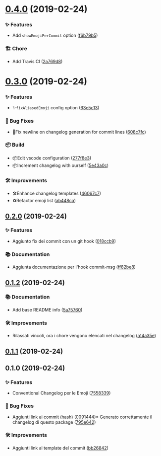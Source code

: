 # [0.4.0](https://github.com/favoloso/conventional-changelog-emoji/compare/v0.3.0...v0.4.0) (2019-02-24)


### ✨ Features

* Add `showEmojiPerCommit` option ([f6b79b5](https://github.com/favoloso/conventional-changelog-emoji/commit/f6b79b5))


### 🏗 Chore

* Add Travis CI ([2a769d8](https://github.com/favoloso/conventional-changelog-emoji/commit/2a769d8))


# [0.3.0](https://github.com/favoloso/conventional-changelog-emoji/compare/v0.2.0...v0.3.0) (2019-02-24)


### ✨ Features

* ✨`fixAliasedEmoji` config option ([63e5c13](https://github.com/favoloso/conventional-changelog-emoji/commit/63e5c13))


### 🐛 Bug Fixes

* 🐛Fix newline on changelog generation for commit lines ([608c7fc](https://github.com/favoloso/conventional-changelog-emoji/commit/608c7fc))


### 📦 Build

* 📦Edit vscode configuration ([277f8e3](https://github.com/favoloso/conventional-changelog-emoji/commit/277f8e3))
* 📦Increment changelog with ourself ([5e43a0c](https://github.com/favoloso/conventional-changelog-emoji/commit/5e43a0c))


### 🛠 Improvements

* 🛠Enhance changelog templates ([46067c7](https://github.com/favoloso/conventional-changelog-emoji/commit/46067c7))
* ♻️Refactor emoji list ([ab448ca](https://github.com/favoloso/conventional-changelog-emoji/commit/ab448ca))


## [0.2.0](https://github.com/favoloso/conventional-changelog-emoji/compare/v0.1.2...v0.2.0) (2019-02-24)


### ✨ Features

* Aggiunto fix dei commit con un git hook ([018ccb9](https://github.com/favoloso/conventional-changelog-emoji/commit/018ccb9))

### 📚 Documentation

* Aggiunta documentazione per l'hook commit-msg ([ff82be8](https://github.com/favoloso/conventional-changelog-emoji/commit/ff82be8))
## [0.1.2](https://github.com/favoloso/conventional-changelog-emoji/compare/v0.1.1...v0.1.2) (2019-02-24)


### 📚 Documentation

* Add base README info ([5a75760](https://github.com/favoloso/conventional-changelog-emoji/commit/5a75760))

### 🛠 Improvements

* Rilassati vincoli, ora i chore vengono elencati nel changelog ([a14a35e](https://github.com/favoloso/conventional-changelog-emoji/commit/a14a35e))
## [0.1.1](https://github.com/favoloso/conventional-changelog-emoji/compare/v0.1.0...v0.1.1) (2019-02-24)

## 0.1.0 (2019-02-24)


### ✨ Features

* Conventional Changelog per le Emoji ([7558339](https://github.com/favoloso/conventional-changelog-emoji/commit/7558339))

### 🐛 Bug Fixes

* Aggiunti link ai commit (hash) ([0091444](https://github.com/favoloso/conventional-changelog-emoji/commit/0091444))* Generato correttamente il changelog di questo package ([795e642](https://github.com/favoloso/conventional-changelog-emoji/commit/795e642))

### 🛠 Improvements

* Aggiunti link al template del commit ([bb26842](https://github.com/favoloso/conventional-changelog-emoji/commit/bb26842))
